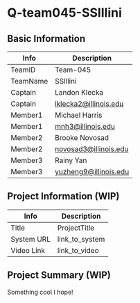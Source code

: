 # Q-team045-SSIllini

## Basic Information

|   Info      |        Description     |
| ----------- | ---------------------- |
| TeamID      |        Team-045        |
| TeamName    |        SSIllini        |
| Captain     |     Landon Klecka      |
| Captain     | lklecka2@illinois.edu  |
| Member1     |     Michael Harris     |
| Member1     |   mnh3@illinois.edu    |
| Member2     |     Brooke Novosad     |
| Member2     | novosad3@illinois.edu  |
| Member3     |        Rainy Yan       |
| Member3     | yuzheng9@illinois.edu  |

## Project Information (WIP)

|   Info      |        Description     |
| ----------- | ---------------------- |
|  Title      |       ProjectTitle     |
| System URL  |      link_to_system    |
| Video Link  |      link_to_video     |

## Project Summary (WIP)

Something cool I hope!
